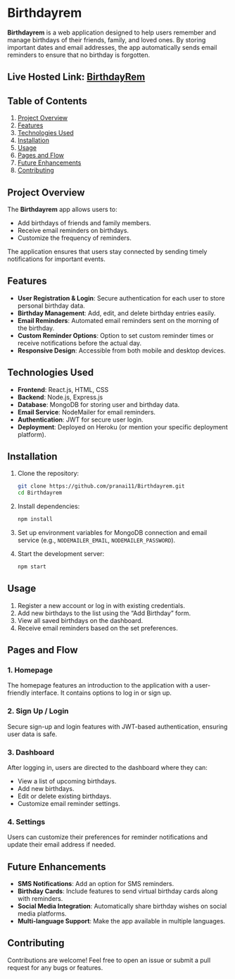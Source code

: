 # Birthdayrem

**Birthdayrem** is a web application designed to help users remember and manage birthdays of their friends, family, and loved ones. By storing important dates and email addresses, the app automatically sends email reminders to ensure that no birthday is forgotten.

## Live Hosted Link: [BirthdayRem](https://birthdayrem-mu.vercel.app/)

## Table of Contents
1. [Project Overview](#project-overview)
2. [Features](#features)
3. [Technologies Used](#technologies-used)
4. [Installation](#installation)
5. [Usage](#usage)
6. [Pages and Flow](#pages-and-flow)
7. [Future Enhancements](#future-enhancements)
8. [Contributing](#contributing)

## Project Overview
The **Birthdayrem** app allows users to:
- Add birthdays of friends and family members.
- Receive email reminders on birthdays.
- Customize the frequency of reminders.

The application ensures that users stay connected by sending timely notifications for important events.

## Features
- **User Registration & Login**: Secure authentication for each user to store personal birthday data.
- **Birthday Management**: Add, edit, and delete birthday entries easily.
- **Email Reminders**: Automated email reminders sent on the morning of the birthday.
- **Custom Reminder Options**: Option to set custom reminder times or receive notifications before the actual day.
- **Responsive Design**: Accessible from both mobile and desktop devices.

## Technologies Used
- **Frontend**: React.js, HTML, CSS
- **Backend**: Node.js, Express.js
- **Database**: MongoDB for storing user and birthday data.
- **Email Service**: NodeMailer for email reminders.
- **Authentication**: JWT for secure user login.
- **Deployment**: Deployed on Heroku (or mention your specific deployment platform).

## Installation

1. Clone the repository:
   ```bash
   git clone https://github.com/pranai11/Birthdayrem.git
   cd Birthdayrem
   ```

2. Install dependencies:
   ```bash
   npm install
   ```

3. Set up environment variables for MongoDB connection and email service (e.g., `NODEMAILER_EMAIL`, `NODEMAILER_PASSWORD`).

4. Start the development server:
   ```bash
   npm start
   ```

## Usage
1. Register a new account or log in with existing credentials.
2. Add new birthdays to the list using the “Add Birthday” form.
3. View all saved birthdays on the dashboard.
4. Receive email reminders based on the set preferences.

## Pages and Flow

### 1. **Homepage**  
   The homepage features an introduction to the application with a user-friendly interface. It contains options to log in or sign up.

### 2. **Sign Up / Login**  
   Secure sign-up and login features with JWT-based authentication, ensuring user data is safe.

### 3. **Dashboard**  
   After logging in, users are directed to the dashboard where they can:
   - View a list of upcoming birthdays.
   - Add new birthdays.
   - Edit or delete existing birthdays.
   - Customize email reminder settings.

### 4. **Settings**  
   Users can customize their preferences for reminder notifications and update their email address if needed.

## Future Enhancements
- **SMS Notifications**: Add an option for SMS reminders.
- **Birthday Cards**: Include features to send virtual birthday cards along with reminders.
- **Social Media Integration**: Automatically share birthday wishes on social media platforms.
- **Multi-language Support**: Make the app available in multiple languages.

## Contributing
Contributions are welcome! Feel free to open an issue or submit a pull request for any bugs or features.
